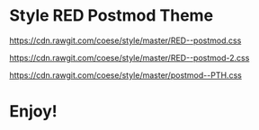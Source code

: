 # Style RED Postmod Theme

https://cdn.rawgit.com/coese/style/master/RED--postmod.css

https://cdn.rawgit.com/coese/style/master/RED--postmod-2.css

https://cdn.rawgit.com/coese/style/master/postmod--PTH.css

# Enjoy!
